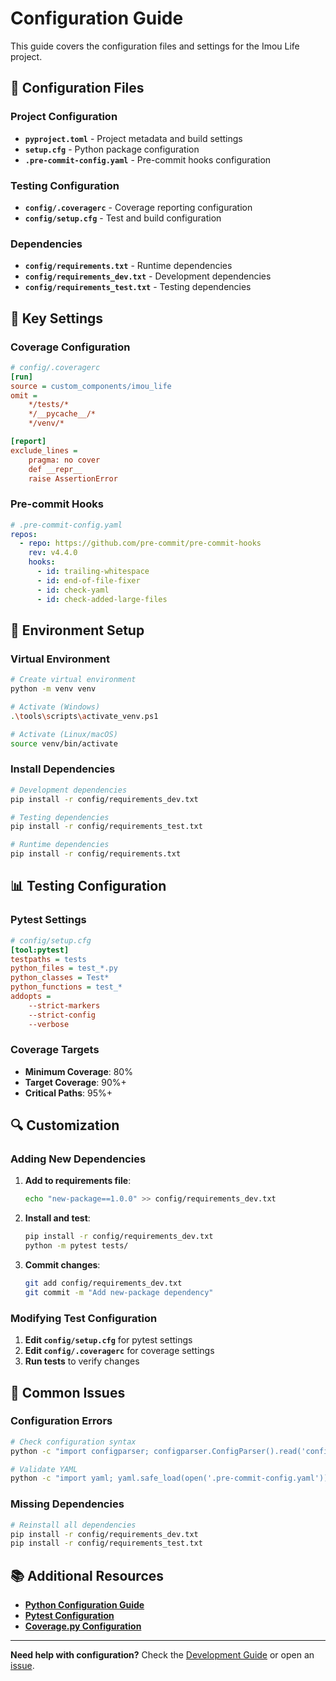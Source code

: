 # Configuration Guide

This guide covers the configuration files and settings for the Imou Life project.

## 📁 Configuration Files

### Project Configuration

- **`pyproject.toml`** - Project metadata and build settings
- **`setup.cfg`** - Python package configuration
- **`.pre-commit-config.yaml`** - Pre-commit hooks configuration

### Testing Configuration

- **`config/.coveragerc`** - Coverage reporting configuration
- **`config/setup.cfg`** - Test and build configuration

### Dependencies

- **`config/requirements.txt`** - Runtime dependencies
- **`config/requirements_dev.txt`** - Development dependencies
- **`config/requirements_test.txt`** - Testing dependencies

## 🔧 Key Settings

### Coverage Configuration

```ini
# config/.coveragerc
[run]
source = custom_components/imou_life
omit = 
    */tests/*
    */__pycache__/*
    */venv/*

[report]
exclude_lines =
    pragma: no cover
    def __repr__
    raise AssertionError
```

### Pre-commit Hooks

```yaml
# .pre-commit-config.yaml
repos:
  - repo: https://github.com/pre-commit/pre-commit-hooks
    rev: v4.4.0
    hooks:
      - id: trailing-whitespace
      - id: end-of-file-fixer
      - id: check-yaml
      - id: check-added-large-files
```

## 🚀 Environment Setup

### Virtual Environment

```bash
# Create virtual environment
python -m venv venv

# Activate (Windows)
.\tools\scripts\activate_venv.ps1

# Activate (Linux/macOS)
source venv/bin/activate
```

### Install Dependencies

```bash
# Development dependencies
pip install -r config/requirements_dev.txt

# Testing dependencies
pip install -r config/requirements_test.txt

# Runtime dependencies
pip install -r config/requirements.txt
```

## 📊 Testing Configuration

### Pytest Settings

```ini
# config/setup.cfg
[tool:pytest]
testpaths = tests
python_files = test_*.py
python_classes = Test*
python_functions = test_*
addopts = 
    --strict-markers
    --strict-config
    --verbose
```

### Coverage Targets

- **Minimum Coverage**: 80%
- **Target Coverage**: 90%+
- **Critical Paths**: 95%+

## 🔍 Customization

### Adding New Dependencies

1. **Add to requirements file**:
   ```bash
   echo "new-package==1.0.0" >> config/requirements_dev.txt
   ```

2. **Install and test**:
   ```bash
   pip install -r config/requirements_dev.txt
   python -m pytest tests/
   ```

3. **Commit changes**:
   ```bash
   git add config/requirements_dev.txt
   git commit -m "Add new-package dependency"
   ```

### Modifying Test Configuration

1. **Edit `config/setup.cfg`** for pytest settings
2. **Edit `config/.coveragerc`** for coverage settings
3. **Run tests** to verify changes

## 🚨 Common Issues

### Configuration Errors

```bash
# Check configuration syntax
python -c "import configparser; configparser.ConfigParser().read('config/.coveragerc')"

# Validate YAML
python -c "import yaml; yaml.safe_load(open('.pre-commit-config.yaml'))"
```

### Missing Dependencies

```bash
# Reinstall all dependencies
pip install -r config/requirements_dev.txt
pip install -r config/requirements_test.txt
```

## 📚 Additional Resources

- **[Python Configuration Guide](https://docs.python.org/3/library/configparser.html)**
- **[Pytest Configuration](https://docs.pytest.org/en/stable/customize.html)**
- **[Coverage.py Configuration](https://coverage.readthedocs.io/en/latest/config.html)**

---

**Need help with configuration?** Check the [Development Guide](DEVELOPMENT.md) or open an [issue](https://github.com/maximunited/imou_life/issues).

